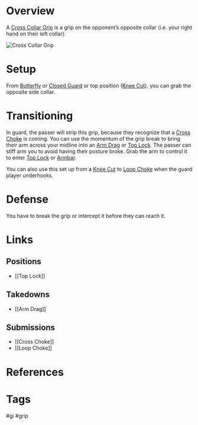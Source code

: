 # Overview
A <u>Cross Collar Grip</u> is a grip on the opponent’s opposite collar (i.e. your right hand on their left collar).

![Cross Collar Grip](https://keenanonline.com/wp-content/uploads/2018/12/Cross-Grip-on-the-Collar-01.jpg)
# Setup
From [Butterfly](obsidian://open?vault=Obsidian-BJJ-Notes&file=Guards%2FButterfly%20Guard) or [Closed Guard](obsidian://open?vault=Obsidian-BJJ-Notes&file=Guards%2FClosed%20Guard) or top position ([Knee Cut](obsidian://open?vault=Obsidian-BJJ-Notes&file=Guard%20Passes%2FKnee%20Cut)), you can grab the opposite side collar.
# Transitioning
In guard, the passer will strip this grip, because they recognize that a [Cross Choke](obsidian://open?vault=Obsidian-BJJ-Notes&file=Submissions%2FCross%20Choke) is coming. You can use the momentum of the grip break to bring their arm across your midline into an [Arm Drag](obsidian://open?vault=Obsidian-BJJ-Notes&file=Transitions%2FArm%20Drag) or [Top Lock](obsidian://open?vault=Obsidian-BJJ-Notes&file=Guards%2FTop%20Lock). The passer can stiff arm you to avoid having their posture broke. Grab the arm to control it to enter [Top Lock](obsidian://open?vault=Obsidian-BJJ-Notes&file=Guards%2FTop%20Lock) or [Armbar](obsidian://open?vault=Obsidian-BJJ-Notes&file=Submissions%2FArmbar).  

You can also use this set up from a [Knee Cut](obsidian://open?vault=Obsidian-BJJ-Notes&file=Guard%20Passes%2FKnee%20Cut) to [Loop Choke](obsidian://open?vault=Obsidian-BJJ-Notes&file=Submissions%2FLoop%20Choke) when the guard player underhooks.
# Defense
You have to break the grip or intercept it before they can reach it.
# Links
## Positions
- [[Top Lock]]
## Takedowns
- [[Arm Drag]]
## Submissions
- [[Cross Choke]]
- [[Loop Choke]]
# References
# Tags
#gi #grip 